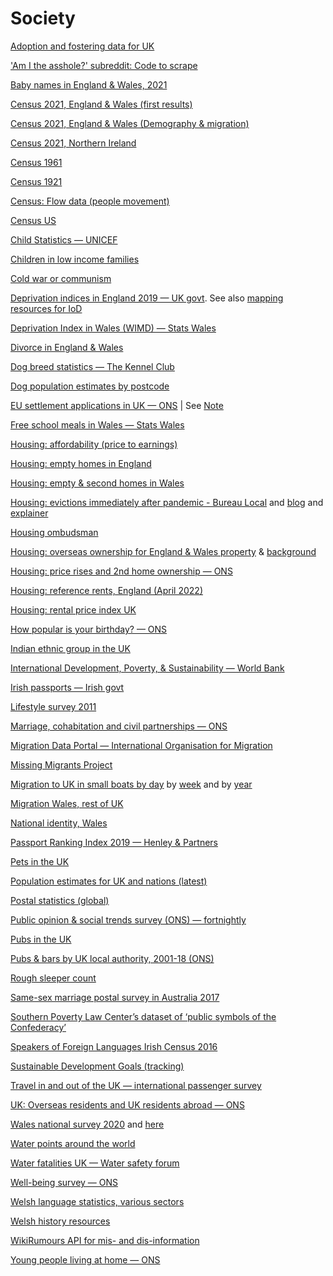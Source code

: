 # Society

[Adoption and fostering data for UK](https://www.gov.uk/government/publications/fostering-and-adoption-agency-datasets)

['Am I the asshole?' subreddit: Code to scrape](https://github.com/iterative/aita_dataset)

[Baby names in England & Wales, 2021](https://www.ons.gov.uk/peoplepopulationandcommunity/birthsdeathsandmarriages/livebirths/bulletins/babynamesenglandandwales/2021/relateddata)

[Census 2021, England & Wales (first results)](https://www.ons.gov.uk/releases/initialfindingsfromthe2021censusinenglandandwales)

[Census 2021, England & Wales (Demography & migration)](https://www.ons.gov.uk/peoplepopulationandcommunity/populationandmigration/populationestimates/articles/demographyandmigrationdatacontent/2022-11-02)

[Census 2021, Northern Ireland](https://www.nisra.gov.uk/publications/census-2021-population-and-household-estimates-for-northern-ireland)

[Census 1961](https://www.ons.gov.uk/census/2001censusandearlier/1961censussmallareastatistics)

[Census 1921](https://www.nomisweb.co.uk/query/select/getdatasetbytheme.asp?theme=92)

[Census: Flow data (people movement)](https://wicid.ukdataservice.ac.uk/)

[Census US](https://data.census.gov/cedsci/)

[Child Statistics — UNICEF](https://data.unicef.org/)

[Children in low income families](https://www.gov.uk/government/statistics/children-in-low-income-families-local-area-statistics-2014-to-2020)

[Cold war or communism](https://ropercenter.cornell.edu/CFIDE/cf/action/catalog/catalogResult.cfm?keyword=cold%20war%20or%20communism&country=All%20Countries&organization=&type=&fromDate=1/1/1945&toDate=12/31/1991&search_x=65&search_y=13&sortBy=BEG_DATE_DESC)

[Deprivation indices in England 2019 — UK govt](https://www.gov.uk/government/statistics/english-indices-of-deprivation-2019). See also [mapping resources for IoD](https://www.gov.uk/guidance/english-indices-of-deprivation-2019-mapping-resources)

[Deprivation Index in Wales (WIMD) — Stats Wales](https://statswales.gov.wales/Catalogue/Community-Safety-and-Social-Inclusion/Welsh-Index-of-Multiple-Deprivation)

[Divorce in England & Wales](https://www.ons.gov.uk/peoplepopulationandcommunity/birthsdeathsandmarriages/divorce/datasets/divorcesinenglandandwales)

[Dog breed statistics — The Kennel Club](https://www.thekennelclub.org.uk/media-centre/breed-registration-statistics)

[Dog population estimates by postcode](https://data.gov.uk/dataset/ec8fc820-2e36-49d0-a09c-e2901e10b2e4/dog-population-per-postcode-district)

[EU settlement applications in UK — ONS](https://www.gov.uk/government/collections/eu-settlement-scheme-statistics) | See [Note](https://blog.ons.gov.uk/2021/07/02/are-there-really-6m-eu-citizens-living-in-the-uk/)

[Free school meals in Wales — Stats Wales](https://statswales.gov.wales/Catalogue/Education-and-Skills/Schools-and-Teachers/Schools-Census/Pupil-Level-Annual-School-Census/Provision-of-Meals-and-Milk/pupilseligibleforfreeschoolmeals-by-localauthorityregion-year)

[Housing: affordability (price to earnings)](https://www.ons.gov.uk/peoplepopulationandcommunity/housing/bulletins/housingaffordabilityinenglandandwales/2021/relateddata)

[Housing: empty homes in England](https://www.actiononemptyhomes.org/facts-and-figures)

[Housing: empty & second homes in Wales](https://statswales.gov.wales/Catalogue/Local-Government/Finance/Council-Tax/Dwellings/chargeableemptyandsecondhomesbylocalauthority)

[Housing: evictions immediately after pandemic - Bureau Local](https://docs.google.com/spreadsheets/d/1CBXphX_BUG9lfsn4vTJVknEm75kivNvTkPLiMMwTkmE/edit#gid=119963784) and [blog](https://www.thebureauinvestigates.com/blog/2021-12-09/opening-the-data-on-closed-door-evictions) and [explainer](https://docs.google.com/document/d/1mUBUMkOREXxtiiBL6MXD20d3-BbOxQX3NWwAMJWg_2A/edit)

[Housing ombudsman](https://www.housing-ombudsman.org.uk/landlords/)

[Housing: overseas ownership for England & Wales property](https://github.com/centreforpublicdata/titles-overseas-individuals) & [background](https://www.centreforpublicdata.org/property-data-overseas-individuals)

[Housing: price rises and 2nd home ownership — ONS](https://www.ons.gov.uk/economy/inflationandpriceindices/articles/housepricesintouristhotspotsincreasinglyoutofreachforyoungandlowpaid/2021-09-28)

[Housing: reference rents, England (April 2022)](https://www.gov.uk/government/publications/local-reference-rents-listed-by-brma-and-property-size-april-2022)

[Housing: rental price index UK](https://www.ons.gov.uk/economy/inflationandpriceindices/bulletins/indexofprivatehousingrentalprices/may2022)

[How popular is your birthday? — ONS](https://www.ons.gov.uk/peoplepopulationandcommunity/birthsdeathsandmarriages/livebirths/articles/howpopularisyourbirthday/2015-12-18)

[Indian ethnic group in the UK](https://www.gov.uk/government/publications/ethnicity-facts-and-figures-indian-ethnic-group)

[International Development, Poverty, & Sustainability — World Bank](https://www.worldbank.org/)

[Irish passports — Irish govt](https://www.dfa.ie/passports/open-data/)

[Lifestyle survey 2011](https://www.ons.gov.uk/peoplepopulationandcommunity/personalandhouseholdfinances/incomeandwealth/compendium/generallifestylesurvey/2013-03-07/generallifestylesurvey2011referencetables)

[Marriage, cohabitation and civil partnerships — ONS](https://www.ons.gov.uk/peoplepopulationandcommunity/birthsdeathsandmarriages/marriagecohabitationandcivilpartnerships)

[Migration Data Portal — International Organisation for Migration](https://gmdac.iom.int/global-migration-data-portal)

[Missing Migrants Project](https://missingmigrants.iom.int/about)

[Migration to UK in small boats by day](https://www.gov.uk/government/statistical-data-sets/migrants-detected-crossing-the-english-channel-in-small-boats) by [week](https://www.gov.uk/government/statistics/migrants-detected-crossing-the-english-channel-in-small-boats-weekly-data) and by [year](https://www.gov.uk/government/statistics/irregular-migration-to-the-uk-year-ending-june-2022)

[Migration Wales, rest of UK](https://statswales.gov.wales/Catalogue/Population-and-Migration/Migration/Internal/migrationbetweenwalesandrestofuk-by-localauthority-flow-sex-age)

[National identity, Wales](https://statswales.gov.wales/Catalogue/Equality-and-Diversity/National-Identity/nationalidentity-by-year-identity)

[Passport Ranking Index 2019 — Henley & Partners](https://www.henleyglobal.com/download-hpi-2019/)

[Pets in the UK](https://www.pfma.org.uk/statistics)

[Population estimates for UK and nations (latest)](https://www.ons.gov.uk/peoplepopulationandcommunity/populationandmigration/populationestimates/bulletins/annualmidyearpopulationestimates/latest)

[Postal statistics (global)](https://www.upu.int/en/Universal-Postal-Union/Activities/Research-Publications/Postal-Statistics)

[Public opinion & social trends survey (ONS) — fortnightly](https://www.ons.gov.uk/peoplepopulationandcommunity/wellbeing/bulletins/publicopinionsandsocialtrendsgreatbritain/31augustto11september2022)

[Pubs in the UK](https://www.pubsgalore.co.uk/)

[Pubs & bars by UK local authority, 2001-18 (ONS)](https://www.ons.gov.uk/businessindustryandtrade/business/activitysizeandlocation/datasets/publichousesandbarsbylocalauthority)

[Rough sleeper count](https://gov.wales/national-rough-sleeper-count)

[Same-sex marriage postal survey in Australia 2017](https://www.abs.gov.au/AUSSTATS/abs@.nsf/DetailsPage/1800.02017)

[Southern Poverty Law Center’s dataset of ‘public symbols of the Confederacy’](https://docs.google.com/spreadsheets/d/17ps4aqRyaIfpu7KdGsy2HRZaaQiXUfLrpUbaR9yS51E/edit#gid=40011151)

[Speakers of Foreign Languages Irish Census 2016](http://census2016.geohive.ie/datasets/speakers-of-foreign-languages-by-language-spoken-administrative-county-census-2016-theme-2-5-ireland-2016-cso-osi/data)

[Sustainable Development Goals (tracking)](https://sdg-tracker.org/)

[Travel in and out of the UK — international passenger survey](https://www.ons.gov.uk/surveys/informationforhouseholdsandindividuals/householdandindividualsurveys/internationalpassengersurvey)

[UK: Overseas residents and UK residents abroad — ONS](https://www.ons.gov.uk/peoplepopulationandcommunity/leisureandtourism/datasets/travelandtourism)

[Wales national survey 2020](https://gov.wales/national-survey-wales-results-viewer) and [here](https://gov.wales/national-survey-wales)

[Water points around the world](https://www.waterpointdata.org/access-data/)

[Water fatalities UK — Water safety forum](https://www.nationalwatersafety.org.uk/waid/annual-reports-and-data)

[Well-being survey — ONS](https://www.ons.gov.uk/peoplepopulationandcommunity/wellbeing/datasets/headlineestimatesofpersonalwellbeing)

[Welsh language statistics, various sectors](https://statswales.gov.wales/Catalogue/Welsh-Language)

[Welsh history resources](https://rcahmw.gov.uk/discover/)

[WikiRumours API for mis- and dis-information](https://www.wikirumours.org/explore_api)

[Young people living at home — ONS](https://www.ons.gov.uk/peoplepopulationandcommunity/birthsdeathsandmarriages/families/datasets/youngadultslivingwiththeirparents)
